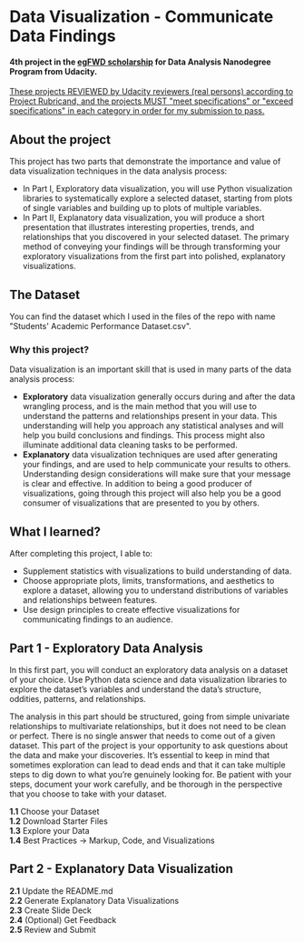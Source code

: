 # Data Visualization - Communicate Data Findings
#### 4th project in the [egFWD scholarship](https://egfwd.com) for Data Analysis Nanodegree Program from Udacity.
<ins>These projects REVIEWED by Udacity reviewers (real persons) according to Project Rubricand, and the projects MUST "meet specifications" or "exceed specifications" in each category in order for my submission to pass.</ins>

## About the project
This project has two parts that demonstrate the importance and value of data visualization techniques in the data analysis process:
- In Part I, Exploratory data visualization, you will use Python visualization libraries to systematically explore a selected dataset, starting from plots of single variables and building up to plots of multiple variables.
- In Part II, Explanatory data visualization, you will produce a short presentation that illustrates interesting properties, trends, and relationships that you discovered in your selected dataset. The primary method of conveying your findings will be through transforming your exploratory visualizations from the first part into polished, explanatory visualizations.

## The Dataset
You can find the dataset which I used in the files of the repo with name "Students' Academic Performance Dataset.csv".

### Why this project?
Data visualization is an important skill that is used in many parts of the data analysis process:
- **Exploratory** data visualization generally occurs during and after the data wrangling process, and is the main method that you will use to understand the patterns and relationships present in your data. This understanding will help you approach any statistical analyses and will help you build conclusions and findings. This process might also illuminate additional data cleaning tasks to be performed.
- **Explanatory** data visualization techniques are used after generating your findings, and are used to help communicate your results to others. Understanding design considerations will make sure that your message is clear and effective. In addition to being a good producer of visualizations, going through this project will also help you be a good consumer of visualizations that are presented to you by others.

## What I learned?
After completing this project, I able to:
- Supplement statistics with visualizations to build understanding of data.
- Choose appropriate plots, limits, transformations, and aesthetics to explore a dataset, allowing you to understand distributions of variables and relationships between features.
- Use design principles to create effective visualizations for communicating findings to an audience.

## Part 1 - Exploratory Data Analysis
In this first part, you will conduct an exploratory data analysis on a dataset of your choice. Use Python data science and data visualization libraries to explore the dataset’s variables and understand the data’s structure, oddities, patterns, and relationships.

The analysis in this part should be structured, going from simple univariate relationships to multivariate relationships, but it does not need to be clean or perfect. There is no single answer that needs to come out of a given dataset. This part of the project is your opportunity to ask questions about the data and make your discoveries. It’s essential to keep in mind that sometimes exploration can lead to dead ends and that it can take multiple steps to dig down to what you’re genuinely looking for. Be patient with your steps, document your work carefully, and be thorough in the perspective that you choose to take with your dataset.

**1.1** Choose your Dataset\
**1.2** Download Starter Files\
**1.3** Explore your Data\
**1.4** Best Practices -> Markup, Code, and Visualizations

## Part 2 - Explanatory Data Visualization
**2.1** Update the README.md\
**2.2** Generate Explanatory Data Visualizations\
**2.3** Create Slide Deck\
**2.4** (Optional) Get Feedback\
**2.5** Review and Submit
